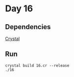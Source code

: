 # Day 16

## Dependencies

[Crystal](https://crystal-lang.org/)  

## Run

    crystal build 16.cr --release
    ./16